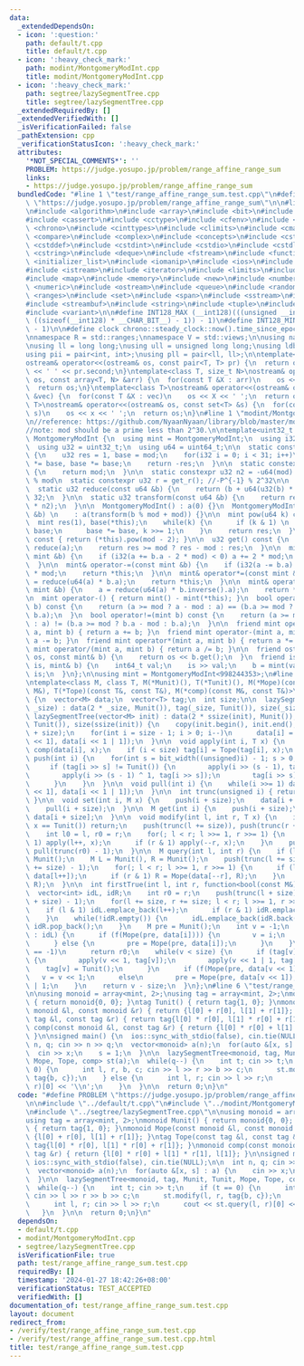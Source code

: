 ```yaml
---
data:
  _extendedDependsOn:
  - icon: ':question:'
    path: default/t.cpp
    title: default/t.cpp
  - icon: ':heavy_check_mark:'
    path: modint/MontgomeryModInt.cpp
    title: modint/MontgomeryModInt.cpp
  - icon: ':heavy_check_mark:'
    path: segtree/lazySegmentTree.cpp
    title: segtree/lazySegmentTree.cpp
  _extendedRequiredBy: []
  _extendedVerifiedWith: []
  _isVerificationFailed: false
  _pathExtension: cpp
  _verificationStatusIcon: ':heavy_check_mark:'
  attributes:
    '*NOT_SPECIAL_COMMENTS*': ''
    PROBLEM: https://judge.yosupo.jp/problem/range_affine_range_sum
    links:
    - https://judge.yosupo.jp/problem/range_affine_range_sum
  bundledCode: "#line 1 \"test/range_affine_range_sum.test.cpp\"\n#define PROBLEM\
    \ \"https://judge.yosupo.jp/problem/range_affine_range_sum\"\n\n#line 1 \"default/t.cpp\"\
    \n#include <algorithm>\n#include <array>\n#include <bit>\n#include <bitset>\n\
    #include <cassert>\n#include <cctype>\n#include <cfenv>\n#include <cfloat>\n#include\
    \ <chrono>\n#include <cinttypes>\n#include <climits>\n#include <cmath>\n#include\
    \ <compare>\n#include <complex>\n#include <concepts>\n#include <cstdarg>\n#include\
    \ <cstddef>\n#include <cstdint>\n#include <cstdio>\n#include <cstdlib>\n#include\
    \ <cstring>\n#include <deque>\n#include <fstream>\n#include <functional>\n#include\
    \ <initializer_list>\n#include <iomanip>\n#include <ios>\n#include <iostream>\n\
    #include <istream>\n#include <iterator>\n#include <limits>\n#include <list>\n\
    #include <map>\n#include <memory>\n#include <new>\n#include <numbers>\n#include\
    \ <numeric>\n#include <ostream>\n#include <queue>\n#include <random>\n#include\
    \ <ranges>\n#include <set>\n#include <span>\n#include <sstream>\n#include <stack>\n\
    #include <streambuf>\n#include <string>\n#include <tuple>\n#include <type_traits>\n\
    #include <variant>\n\n#define INT128_MAX (__int128)(((unsigned __int128) 1 <<\
    \ ((sizeof(__int128) * __CHAR_BIT__) - 1)) - 1)\n#define INT128_MIN (-INT128_MAX\
    \ - 1)\n\n#define clock chrono::steady_clock::now().time_since_epoch().count()\n\
    \nnamespace R = std::ranges;\nnamespace V = std::views;\n\nusing namespace std;\n\
    \nusing ll = long long;\nusing ull = unsigned long long;\nusing ldb = long double;\n\
    using pii = pair<int, int>;\nusing pll = pair<ll, ll>;\n\ntemplate<class T>\n\
    ostream& operator<<(ostream& os, const pair<T, T> pr) {\n  return os << pr.first\
    \ << ' ' << pr.second;\n}\ntemplate<class T, size_t N>\nostream& operator<<(ostream&\
    \ os, const array<T, N> &arr) {\n  for(const T &X : arr)\n    os << X << ' ';\n\
    \  return os;\n}\ntemplate<class T>\nostream& operator<<(ostream& os, const vector<T>\
    \ &vec) {\n  for(const T &X : vec)\n    os << X << ' ';\n  return os;\n}\ntemplate<class\
    \ T>\nostream& operator<<(ostream& os, const set<T> &s) {\n  for(const T &x :\
    \ s)\n    os << x << ' ';\n  return os;\n}\n#line 1 \"modint/MontgomeryModInt.cpp\"\
    \n//reference: https://github.com/NyaanNyaan/library/blob/master/modint/montgomery-modint.hpp#L10\n\
    //note: mod should be a prime less than 2^30.\n\ntemplate<uint32_t mod>\nstruct\
    \ MontgomeryModInt {\n  using mint = MontgomeryModInt;\n  using i32 = int32_t;\n\
    \  using u32 = uint32_t;\n  using u64 = uint64_t;\n\n  static constexpr u32 get_r()\
    \ {\n    u32 res = 1, base = mod;\n    for(i32 i = 0; i < 31; i++)\n      res\
    \ *= base, base *= base;\n    return -res;\n  }\n\n  static constexpr u32 get_mod()\
    \ {\n    return mod;\n  }\n\n  static constexpr u32 n2 = -u64(mod) % mod; //2^64\
    \ % mod\n  static constexpr u32 r = get_r(); //-P^{-1} % 2^32\n\n  u32 a;\n\n\
    \  static u32 reduce(const u64 &b) {\n    return (b + u64(u32(b) * r) * mod) >>\
    \ 32;\n  }\n\n  static u32 transform(const u64 &b) {\n    return reduce(u64(b)\
    \ * n2);\n  }\n\n  MontgomeryModInt() : a(0) {}\n  MontgomeryModInt(const int64_t\
    \ &b) \n    : a(transform(b % mod + mod)) {}\n\n  mint pow(u64 k) const {\n  \
    \  mint res(1), base(*this);\n    while(k) {\n      if (k & 1) \n        res *=\
    \ base;\n      base *= base, k >>= 1;\n    }\n    return res;\n  }\n\n  mint inverse()\
    \ const { return (*this).pow(mod - 2); }\n\n  u32 get() const {\n    u32 res =\
    \ reduce(a);\n    return res >= mod ? res - mod : res;\n  }\n\n  mint& operator+=(const\
    \ mint &b) {\n    if (i32(a += b.a - 2 * mod) < 0) a += 2 * mod;\n    return *this;\n\
    \  }\n\n  mint& operator-=(const mint &b) {\n    if (i32(a -= b.a) < 0) a += 2\
    \ * mod;\n    return *this;\n  }\n\n  mint& operator*=(const mint &b) {\n    a\
    \ = reduce(u64(a) * b.a);\n    return *this;\n  }\n\n  mint& operator/=(const\
    \ mint &b) {\n    a = reduce(u64(a) * b.inverse().a);\n    return *this;\n  }\n\
    \n  mint operator-() { return mint() - mint(*this); }\n  bool operator==(mint\
    \ b) const {\n    return (a >= mod ? a - mod : a) == (b.a >= mod ? b.a - mod :\
    \ b.a);\n  }\n  bool operator!=(mint b) const {\n    return (a >= mod ? a - mod\
    \ : a) != (b.a >= mod ? b.a - mod : b.a);\n  }\n\n  friend mint operator+(mint\
    \ a, mint b) { return a += b; }\n  friend mint operator-(mint a, mint b) { return\
    \ a -= b; }\n  friend mint operator*(mint a, mint b) { return a *= b; }\n  friend\
    \ mint operator/(mint a, mint b) { return a /= b; }\n\n  friend ostream& operator<<(ostream&\
    \ os, const mint& b) {\n    return os << b.get();\n  }\n  friend istream& operator>>(istream&\
    \ is, mint& b) {\n    int64_t val;\n    is >> val;\n    b = mint(val);\n    return\
    \ is;\n  }\n};\n\nusing mint = MontgomeryModInt<998244353>;\n#line 1 \"segtree/lazySegmentTree.cpp\"\
    \ntemplate<class M, class T, M(*Munit)(), T(*Tunit)(), M(*Mope)(const M&, const\
    \ M&), T(*Tope)(const T&, const T&), M(*comp)(const M&, const T&)>\nstruct lazySegmentTree\
    \ {\n  vector<M> data;\n  vector<T> tag;\n  int size;\n\n  lazySegmentTree(int\
    \ _size) : data(2 * _size, Munit()), tag(_size, Tunit()), size(_size) {}\n\n \
    \ lazySegmentTree(vector<M> init) : data(2 * ssize(init), Munit()), tag(ssize(init),\
    \ Tunit()), size(ssize(init)) {\n    copy(init.begin(), init.end(), data.begin()\
    \ + size);\n    for(int i = size - 1; i > 0; i--)\n      data[i] = Mope(data[i\
    \ << 1], data[i << 1 | 1]);\n  }\n\n  void apply(int i, T x) {\n    data[i] =\
    \ comp(data[i], x);\n    if (i < size) tag[i] = Tope(tag[i], x);\n  }\n\n  void\
    \ push(int i) {\n    for(int s = bit_width((unsigned)i) - 1; s > 0; s--) {\n \
    \     if (tag[i >> s] != Tunit()) {\n        apply(i >> (s - 1), tag[i >> s]);\n\
    \        apply(i >> (s - 1) ^ 1, tag[i >> s]);\n        tag[i >> s] = Tunit();\n\
    \      }\n    }\n  }\n\n  void pull(int i) {\n    while(i >>= 1) data[i] = Mope(data[i\
    \ << 1], data[i << 1 | 1]);\n  }\n\n  int trunc(unsigned i) { return i >> countr_zero(i);\
    \ }\n\n  void set(int i, M x) {\n    push(i + size);\n    data[i + size] = x;\n\
    \    pull(i + size);\n  }\n\n  M get(int i) {\n    push(i + size);\n    return\
    \ data[i + size];\n  }\n\n  void modify(int l, int r, T x) {\n    if (l >= r or\
    \ x == Tunit()) return;\n    push(trunc(l += size)), push(trunc(r += size) - 1);\n\
    \    int l0 = l, r0 = r;\n    for(; l < r; l >>= 1, r >>= 1) {\n      if (l &\
    \ 1) apply(l++, x);\n      if (r & 1) apply(--r, x);\n    }\n    pull(trunc(l0)),\
    \ pull(trunc(r0) - 1);\n  }\n\n  M query(int l, int r) {\n    if (l >= r) return\
    \ Munit();\n    M L = Munit(), R = Munit();\n    push(trunc(l += size)), push(trunc(r\
    \ += size) - 1);\n    for(; l < r; l >>= 1, r >>= 1) {\n      if (l & 1) L = Mope(L,\
    \ data[l++]);\n      if (r & 1) R = Mope(data[--r], R);\n    }\n    return Mope(L,\
    \ R);\n  }\n\n  int firstTrue(int l, int r, function<bool(const M&)> f) {\n  \
    \  vector<int> idL, idR;\n    int r0 = r;\n    push(trunc(l + size)), push(trunc(r\
    \ + size) - 1);\n    for(l += size, r += size; l < r; l >>= 1, r >>= 1) {\n  \
    \    if (l & 1) idL.emplace_back(l++);\n      if (r & 1) idR.emplace_back(--r);\n\
    \    }\n    while(!idR.empty()) {\n      idL.emplace_back(idR.back());\n     \
    \ idR.pop_back();\n    }\n    M pre = Munit();\n    int v = -1;\n    for(int i\
    \ : idL) {\n      if (f(Mope(pre, data[i]))) {\n        v = i;\n        break;\n\
    \      } else {\n        pre = Mope(pre, data[i]);\n      }\n    }\n    if (v\
    \ == -1)\n      return r0;\n    while(v < size) {\n      if (tag[v] != Tunit())\
    \ {\n        apply(v << 1, tag[v]);\n        apply(v << 1 | 1, tag[v]);\n    \
    \    tag[v] = Tunit();\n      }\n      if (f(Mope(pre, data[v << 1])))\n     \
    \   v = v << 1;\n      else\n        pre = Mope(pre, data[v << 1]), v = v << 1\
    \ | 1;\n    }\n    return v - size;\n  }\n};\n#line 6 \"test/range_affine_range_sum.test.cpp\"\
    \n\nusing monoid = array<mint, 2>;\nusing tag = array<mint, 2>;\nmonoid Munit()\
    \ { return monoid{0, 0}; }\ntag Tunit() { return tag{1, 0}; }\nmonoid Mope(const\
    \ monoid &l, const monoid &r) { return {l[0] + r[0], l[1] + r[1]}; }\ntag Tope(const\
    \ tag &l, const tag &r) { return tag{l[0] * r[0], l[1] * r[0] + r[1]}; }\nmonoid\
    \ comp(const monoid &l, const tag &r) { return {l[0] * r[0] + l[1] * r[1], l[1]};\
    \ }\n\nsigned main() {\n  ios::sync_with_stdio(false), cin.tie(NULL);\n\n  int\
    \ n, q; cin >> n >> q;\n  vector<monoid> a(n);\n  for(auto &[x, s] : a) {\n  \
    \  cin >> x;\n    s = 1;\n  }\n\n  lazySegmentTree<monoid, tag, Munit, Tunit,\
    \ Mope, Tope, comp> st(a);\n  while(q--) {\n    int t; cin >> t;\n    if (t ==\
    \ 0) {\n      int l, r, b, c; cin >> l >> r >> b >> c;\n      st.modify(l, r,\
    \ tag{b, c});\n    } else {\n      int l, r; cin >> l >> r;\n      cout << st.query(l,\
    \ r)[0] << '\\n';\n    }\n  }\n\n  return 0;\n}\n"
  code: "#define PROBLEM \"https://judge.yosupo.jp/problem/range_affine_range_sum\"\
    \n\n#include \"../default/t.cpp\"\n#include \"../modint/MontgomeryModInt.cpp\"\
    \n#include \"../segtree/lazySegmentTree.cpp\"\n\nusing monoid = array<mint, 2>;\n\
    using tag = array<mint, 2>;\nmonoid Munit() { return monoid{0, 0}; }\ntag Tunit()\
    \ { return tag{1, 0}; }\nmonoid Mope(const monoid &l, const monoid &r) { return\
    \ {l[0] + r[0], l[1] + r[1]}; }\ntag Tope(const tag &l, const tag &r) { return\
    \ tag{l[0] * r[0], l[1] * r[0] + r[1]}; }\nmonoid comp(const monoid &l, const\
    \ tag &r) { return {l[0] * r[0] + l[1] * r[1], l[1]}; }\n\nsigned main() {\n \
    \ ios::sync_with_stdio(false), cin.tie(NULL);\n\n  int n, q; cin >> n >> q;\n\
    \  vector<monoid> a(n);\n  for(auto &[x, s] : a) {\n    cin >> x;\n    s = 1;\n\
    \  }\n\n  lazySegmentTree<monoid, tag, Munit, Tunit, Mope, Tope, comp> st(a);\n\
    \  while(q--) {\n    int t; cin >> t;\n    if (t == 0) {\n      int l, r, b, c;\
    \ cin >> l >> r >> b >> c;\n      st.modify(l, r, tag{b, c});\n    } else {\n\
    \      int l, r; cin >> l >> r;\n      cout << st.query(l, r)[0] << '\\n';\n \
    \   }\n  }\n\n  return 0;\n}\n"
  dependsOn:
  - default/t.cpp
  - modint/MontgomeryModInt.cpp
  - segtree/lazySegmentTree.cpp
  isVerificationFile: true
  path: test/range_affine_range_sum.test.cpp
  requiredBy: []
  timestamp: '2024-01-27 18:42:26+08:00'
  verificationStatus: TEST_ACCEPTED
  verifiedWith: []
documentation_of: test/range_affine_range_sum.test.cpp
layout: document
redirect_from:
- /verify/test/range_affine_range_sum.test.cpp
- /verify/test/range_affine_range_sum.test.cpp.html
title: test/range_affine_range_sum.test.cpp
---
```

